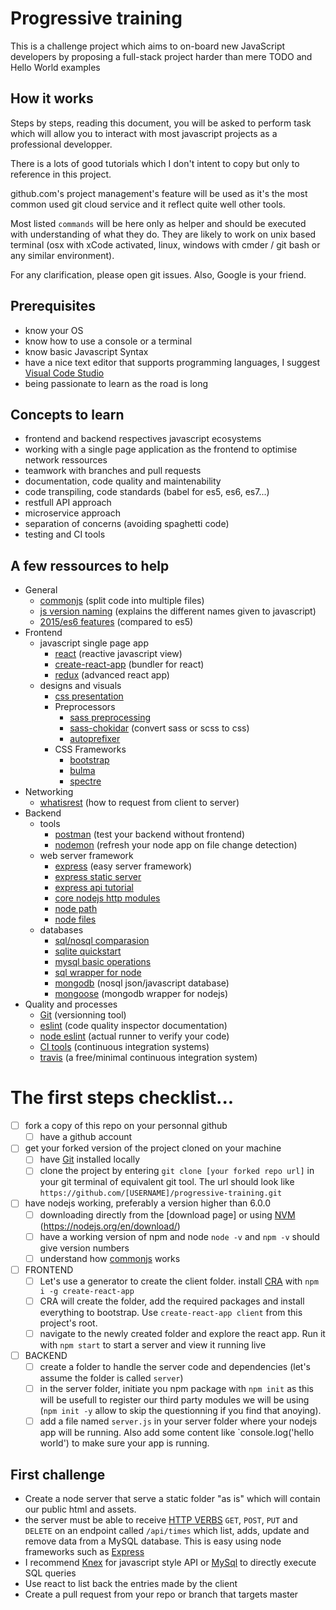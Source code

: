 # Progressive training
This is a challenge project which aims to on-board new JavaScript developers by proposing a full-stack project harder than mere TODO and Hello World examples

## How it works
Steps by steps, reading this document, you will be asked to perform task which will allow you to interact with most javascript projects as a professional developper.

There is a lots of good tutorials which I don't intent to copy but only to reference in this project.

github.com's project management's feature will be used as it's the most common used git cloud service and it reflect quite well other tools.

Most listed `commands` will be here only as helper and should be executed with understanding of what they do. They are likely to work on unix based terminal (osx with xCode activated, linux, windows with cmder / git bash or any similar environment).

For any clarification, please open git issues. Also, Google is your friend.

## Prerequisites
- know your OS
- know how to use a console or a terminal
- know basic Javascript Syntax
- have a nice text editor that supports programming languages, I suggest [Visual Code Studio](https://code.visualstudio.com)
- being passionate to learn as the road is long

## Concepts to learn

- frontend and backend respectives javascript ecosystems
- working with a single page application as the frontend to optimise network ressources
- teamwork with branches and pull requests
- documentation, code quality and maintenability
- code transpiling, code standards (babel for es5, es6, es7...)
- restfull API approach
- microservice approach
- separation of concerns (avoiding spaghetti code)
- testing and CI tools

## A few ressources to help
- General
    - [commonjs](https://nodejs.org/docs/latest/api/modules.html) (split code into multiple files)
    - [js version naming](https://benmccormick.org/2015/09/14/es5-es6-es2016-es-next-whats-going-on-with-javascript-versioning/) (explains the different names given to javascript)
    - [2015/es6 features](http://es6-features.org) (compared to es5)
- Frontend
    - javascript single page app
        - [react](https://facebook.github.io/react/tutorial/tutorial.html) (reactive javascript view)
        - [create-react-app](https://github.com/facebookincubator/create-react-app) (bundler for react)
        - [redux](http://redux.js.org/) (advanced react app)
    - designs and visuals
        - [css presentation](https://www.w3schools.com/css/css_intro.asp)
        - Preprocessors
            - [sass preprocessing](http://sass-lang.com/guide)
            - [sass-chokidar](https://github.com/michaelwayman/node-sass-chokidar) (convert sass or scss to css)
            - [autoprefixer](https://autoprefixer.github.io/)
        - CSS Frameworks
            - [bootstrap](http://getbootstrap.com/getting-started/)
            - [bulma](http://bulma.io/documentation/overview/start/)
            - [spectre](https://picturepan2.github.io/spectre/)
- Networking
    - [whatisrest](http://www.restapitutorial.com/lessons/whatisrest.html) (how to request from client to server)
- Backend
    - tools
        - [postman](https://www.getpostman.com/) (test your backend without frontend)
        - [nodemon](https://nodemon.io/) (refresh your node app on file change detection)
    - web server framework
        - [express](https://expressjs.com/) (easy server framework)
        - [express static server](https://expressjs.com/en/starter/static-files.html)
        - [express api tutorial](https://scotch.io/tutorials/build-a-restful-api-using-node-and-express-4)
        - [core nodejs http modules](https://nodejs.org/api/http.html)
        - [node path](https://nodejs.org/api/path.html)
        - [node files](https://nodejs.org/api/fs.html#fs_file_system)
    - databases
        - [sql/nosql comparasion](https://www.sitepoint.com/sql-vs-nosql-differences/)
        - [sqlite quickstart](https://sqlite.org/quickstart.html)
        - [mysql basic operations](https://dev.mysql.com/doc/mysql-getting-started/en/)
        - [sql wrapper for node](https://www.npmjs.com/package/mysql#introduction)
        - [mongodb](https://www.mongodb.com/what-is-mongodb) (nosql json/javascript database)
        - [mongoose](http://mongoosejs.com/) (mongodb wrapper for nodejs)
- Quality and processes
    - [Git](https://www.git-tower.com/blog/git-cheat-sheet/) (versionning tool)
    - [eslint](http://eslint.org/) (code quality inspector documentation)
    - [node eslint](https://www.npmjs.com/package/eslint) (actual runner to verify your code)
    - [CI tools](http://www.code-maze.com/top-8-continuous-integration-tools/) (continuous integration systems)
    - [travis](https://docs.travis-ci.com/user/getting-started/) (a free/minimal continuous integration system)

# The first steps checklist...
- [ ] fork a copy of this repo on your personnal github
    - [ ] have a github account
- [ ] get your forked version of the project cloned on your machine
    - [ ] have [Git](https://git-scm.com/downloads) installed locally
    - [ ] clone the project by entering `git clone [your forked repo url]` in your git terminal of equivalent git tool. The url should look like `https://github.com/[USERNAME]/progressive-training.git`
- [ ] have nodejs working, preferably a version higher than 6.0.0
    - [ ] downloading directly from the [download page] or using [NVM](https://github.com/creationix/nvm#install-script) (https://nodejs.org/en/download/)
    - [ ] have a working version of npm and node `node -v` and `npm -v` should give version numbers
    - [ ] understand how [commonjs](https://nodejs.org/docs/latest/api/modules.html) works
- [ ] FRONTEND
    - [ ] Let's use a generator to create the client folder. install [CRA](https://github.com/facebookincubator/create-react-app) with `npm i -g create-react-app`
    - [ ] CRA will create the folder, add the required packages and install everything to bootstrap. Use `create-react-app client` from this project's root.
    - [ ] navigate to the newly created folder and explore the react app. Run it with `npm start` to start a server and view it running live

- [ ] BACKEND
    - [ ] create a folder to handle the server code and dependencies (let's assume the folder is called `server`)
    - [ ] in the server folder, initiate you npm package with `npm init` as this will be usefull to register our third party modules we will be using (`npm init -y` allow to skip the questionning if you find that anoying).
    - [ ] add a file named `server.js` in your server folder where your nodejs app will be running. Also add some content like `console.log('hello world') to make sure your app is running.

## First challenge
- Create a node server that serve a static folder "as is" which will contain our public html and assets.
- the server must be able to receive [HTTP VERBS](https://developer.mozilla.org/en-US/docs/Web/HTTP/Methods) `GET`, `POST`, `PUT` and `DELETE` on an endpoint called `/api/times` which list, adds, update and remove data from a MySQL database. This is easy using node frameworks such as [Express](https://expressjs.com/)
- I recommend [Knex](https://www.npmjs.com/package/knex) for javascript style API or [MySql](https://www.npmjs.com/package/mysql) to directly execute SQL queries
- Use react to list back the entries made by the client
- Create a pull request from your repo or branch that targets master